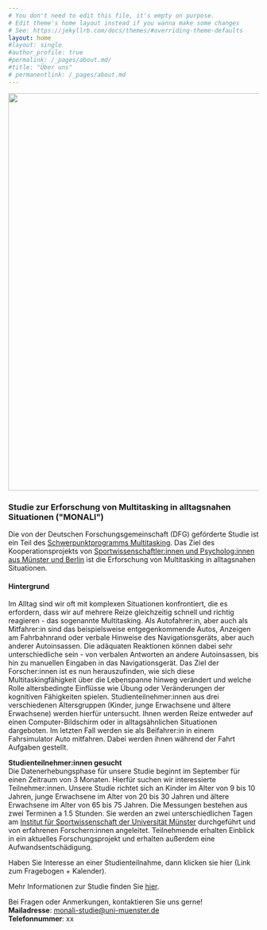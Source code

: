 ```yaml
---
# You don't need to edit this file, it's empty on purpose.
# Edit theme's home layout instead if you wanna make some changes
# See: https://jekyllrb.com/docs/themes/#overriding-theme-defaults
layout: home
#layout: single
#author_profile: true
#permalink: /_pages/about.md/
#title: "Über uns"
# permanentlink: /_pages/about.md
---
```

<img src="/MONALI-webpage/assets/images/logo_ds.jpg" width="800">   

### Studie zur Erforschung von Multitasking in alltagsnahen Situationen ("MONALI")    

Die von der Deutschen Forschungsgemeinschaft (DFG) geförderte Studie ist ein Teil des [Schwerpunktprogramms Multitasking](https://www.spp1772.uni-freiburg.de/). Das Ziel des Kooperationsprojekts von [Sportwissenschaftler:innen und Psycholog:innen aus Münster und Berlin](https://melm0c.github.io/MONALI-webpage/about/) ist die Erforschung von Multitasking in alltagsnahen Situationen.

#### Hintergrund   
Im Alltag sind wir oft mit komplexen Situationen konfrontiert, die es erfordern, dass wir auf mehrere Reize gleichzeitig schnell und richtig reagieren - das sogenannte Multitasking. Als Autofahrer:in, aber auch als Mitfahrer:in sind das beispielsweise entgegenkommende Autos, Anzeigen am Fahrbahnrand oder verbale Hinweise des Navigationsgeräts, aber auch anderer Autoinsassen. Die adäquaten Reaktionen können dabei sehr unterschiedliche sein - von verbalen Antworten an andere Autoinsassen, bis hin zu manuellen Eingaben in das Navigationsgerät. Das Ziel der Forscher:innen ist es nun herauszufinden, wie sich diese Multitaskingfähigkeit über die Lebenspanne hinweg verändert und welche Rolle altersbedingte Einflüsse wie Übung oder Veränderungen der kognitiven Fähigkeiten spielen. Studienteilnehmer:innen aus drei verschiedenen Altersgruppen (Kinder, junge Erwachsene und ältere Erwachsene) werden hierfür untersucht. Ihnen werden Reize entweder auf einen Computer-Bildschirm oder in alltagsähnlichen Situationen dargeboten. Im letzten Fall werden sie als Beifahrer:in in einem Fahrsimulator Auto mitfahren. Dabei werden ihnen während der Fahrt Aufgaben gestellt.

**Studienteilnehmer:innen gesucht**    
Die Datenerhebungsphase für unsere Studie beginnt im September für einen Zeitraum von 3 Monaten. Hierfür suchen wir interessierte Teilnehmer:innen. Unsere Studie richtet sich an Kinder im Alter von 9 bis 10 Jahren, junge Erwachsene im Alter von 20 bis 30 Jahren und ältere Erwachsene im Alter von 65 bis 75 Jahren. Die Messungen bestehen aus zwei Terminen a 1.5 Stunden. Sie werden an zwei unterschiedlichen Tagen am [Institut für Sportwissenschaft der Universität Münster](https://melm0c.github.io/MONALI-webpage/studyplace/) durchgeführt und von erfahrenen Forschern:innen angeleitet. Teilnehmende erhalten Einblick in ein aktuelles Forschungsprojekt und erhalten außerdem eine Aufwandsentschädigung.

Haben Sie Interesse an einer Studienteilnahme, dann klicken sie hier (Link zum Fragebogen + Kalender).    

Mehr Informationen zur Studie finden Sie [hier](https://melm0c.github.io/MONALI-webpage/studyInfo/).     

Bei Fragen oder Anmerkungen, kontaktieren Sie uns gerne!    
**Mailadresse**: <monali-studie@uni-muenster.de>         
**Telefonnummer**: xx   

    
